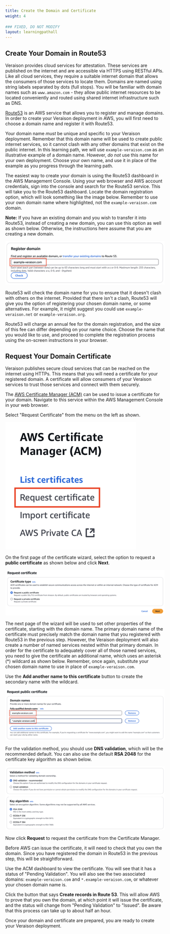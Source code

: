 ```yaml
---
title: Create the Domain and Certificate
weight: 4

### FIXED, DO NOT MODIFY
layout: learningpathall
---
```


## Create Your Domain in Route53
Veraison provides cloud services for attestation. These services are published on the internet and are accessible via HTTPS using RESTful APIs. Like all cloud services, they require a suitable internet domain that allows the consumers of those services to locate them. Domains are named using string labels separated by dots (full stops). You will be familiar with domain names such as `www.amazon.com` - they allow public internet resources to be located conveniently and routed using shared internet infrastructure such as DNS.

[Route53](https://docs.aws.amazon.com/Route53/latest/DeveloperGuide/Welcome.html) is an AWS service that allows you to register and manage domains. In order to create your Veraison deployment in AWS, you will first need to choose a domain name and register it with Route53.

Your domain name _must_ be unique and specific to your Veraison deployment. Remember that this domain name will be used to create public internet services, so it cannot clash with any other domains that exist on the public internet. In this learning path, we will use `example-veraison.com` as an illustrative example of a domain name. However, _do not_ use this name for your own deployment. Choose your own name, and use it in place of the example as you progress through the learning path.

The easiest way to create your domain is using the Route53 dashboard in the AWS Management Console. Using your web browser and AWS account credentials, sign into the console and search for the Route53 service. This will take you to the Route53 dashboard. Locate the domain registration option, which will look something like the image below. Remember to use your own domain name where highlighted, not the `example-veraison.com` domain.

**Note:** If you have an existing domain and you wish to transfer it into Route53, instead of creating a new domain, you can use this option as well as shown below. Otherwise, the instructions here assume that you are creating a new domain.

![Register Domain](./create-domain.png)

Route53 will check the domain name for you to ensure that it doesn't clash with others on the internet. Provided that there isn't a clash, Route53 will give you the option of registering your chosen domain name, or some alternatives. For example, it might suggest you could use `example-veraison.net` or `example-veraison.org`.

Route53 will charge an annual fee for the domain registration, and the size of this fee can differ depending on your name choice. Choose the name that you would like to use, and proceed to complete the registration process using the on-screen instructions in your browser.

## Request Your Domain Certificate
Veraison publishes secure cloud services that can be reached on the internet using HTTPs. This means that you will need a certificate for your registered domain. A certificate will allow consumers of your Veraison services to trust those services and connect with them securely.

The [AWS Certificate Manager (ACM)](https://aws.amazon.com/certificate-manager/) can be used to issue a certificate for your domain. Navigate to this service within the AWS Management Console in your web browser.

Select "Request Certificate" from the menu on the left as shown.

![Request Certificate](./request-certificate.png)

On the first page of the certificate wizard, select the option to request a **public certificate** as shown below and click **Next**.

![Request Public Certificate](./request-public-certificate.png)

The next page of the wizard will be used to set other properties of the certificate, starting with the domain name. The primary domain name of the certificate must precisely match the domain name that you registered with Route53 in the previous step. However, the Veraison deployment will also create a number of named services nested within that primary domain. In order for the certificate to adequately cover all of those named services, you need to give the certificate an additional name, which uses an asterisk (*) wildcard as shown below. Remember, once again, substitute your chosen domain name to use in place of `example-veraison.com`.

Use the **Add another name to this certificate** button to create the secondary name with the wildcard.

![Set Certificate Names](./set-cert-names.png)

For the validation method, you should use **DNS validation**, which will be the recommended default. You can also use the default **RSA 2048** for the certificate key algorithm as shown below.

![Certificate Validation and Key Algorithm](./cert-validation-and-algorithm.png)

Now click **Request** to request the certificate from the Certificate Manager.

Before AWS can issue the certificate, it will need to check that you own the domain. Since you have registered the domain in Route53 in the previous step, this will be straightforward.

Use the ACM dashboard to view the certificate. You will see that it has a status of "Pending Validation". You will also see the two associated domains: `example-veraison.com` and `*.example-veraison.com`, or whatever your chosen domain name is.

Click the button that says **Create records in Route 53**. This will allow AWS to prove that you own the domain, at which point it will issue the certificate, and the status will change from "Pending Validation" to "Issued". Be aware that this process can take up to about half an hour.

Once your domain and certificate are prepared, you are ready to create your Veraison deployment.
